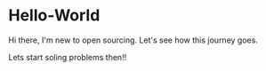 # Hello-World
Hi there, I'm new to open sourcing. Let's see how this journey goes.

Lets start soling problems then!!

